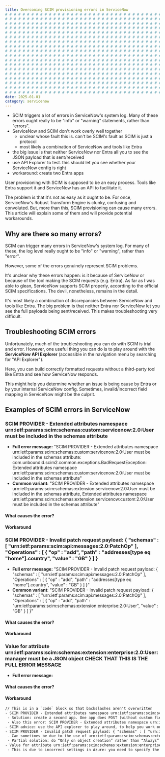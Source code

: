 ```yaml
---
title: Overcoming SCIM provisioning errors in ServiceNow
# # # # # # # # # # # # # # # # # # # # # # # # # # # # # # # # # # # # # # # #
# # # # # # # # # # # # # # # # # # # # # # # # # # # # # # # # # # # # # # # #
# # # # # # # # # # # # # # # # # # # # # # # # # # # # # # # # # # # # # # # #
# # # # # # # # # # # # # # # # # # # # # # # # # # # # # # # # # # # # # # # #
# # # # # # # # # # # # # # # # # # # # # # # # # # # # # # # # # # # # # # # #
# # # # # # # # # # # # # # # # # # # # # # # # # # # # # # # # # # # # # # # #
# # # # # # # # # # # # # # # # # # # # # # # # # # # # # # # # # # # # # # # #
# # # # # # # # # # # # # # # # # # # # # # # # # # # # # # # # # # # # # # # #
# # # # # # # # # # # # # # # # # # # # # # # # # # # # # # # # # # # # # # # #
# # # # # # # # # # # # # # # # # # # # # # # # # # # # # # # # # # # # # # # #
# # # # # # # # # # # # # # # # # # # # # # # # # # # # # # # # # # # # # # # #
# # # # # # # # # # # # # # # # # # # # # # # # # # # # # # # # # # # # # # # #
# # # # # # # # # # # # # # # # # # # # # # # # # # # # # # # # # # # # # # # #
# # # # # # # # # # # # # # # # # # # # # # # # # # # # # # # # # # # # # # # #
# # # # # # # # # # # # # # # # # # # # # # # # # # # # # # # # # # # # # # # #
# # # # # # # # # # # # # # # # # # # # # # # # # # # # # # # # # # # # # # # #
# # # # # # # # # # # # # # # # # # # # # # # # # # # # # # # # # # # # # # # #
# # # # # # # # # # # # # # # # # # # # # # # # # # # # # # # # # # # # # # # #
date: 2025-01-01
category: servicenow
---
```



- SCIM triggers a lot of errors in ServiceNow's system log. Many of these errors ought really to be "info" or "warning" statements, rather than "errors".
- ServiceNow and SCIM don't work overly well together
  - unclear whose fault this is. can't be SCIM's fault as SCIM is just a protocol
  - most likely a combination of ServiceNow and tools like Entra
- the big issue is that neither ServiceNow nor Entra all you to see the JSON payload that is sent/received
- use API Explorer to test. this should let you see whether your ServiceNow config is right
- workaround: create two Entra apps

User provisioning with SCIM is supposed to be an easy process. Tools like Entra support it and ServiceNow has an API to facilitate it.

The problem is that it's not as easy as it ought to be. For once, ServiceNow's Robust Transform Engine is clunky, confusing and convoluted. But, more than this, SCIM provisioning can cause many errors. This article will explain some of them and will provide potential workarounds.

## Why are there so many errors?

SCIM can trigger many errors in ServiceNow's system log. For many of these, the log level really ought to be "info" or "warning", rather than "error".

However, some of the errors genuinely represent SCIM problems.

It's unclear why these errors happen: is it because of ServiceNow or because of the tool making the SCIM requests (e.g. Entra). As far as I was able to glean, ServiceNow supports SCIM properly, according to the official SCIM specifications. The devil, nonetheless, remains in the detail.

It's most likely a combination of discrepancies between ServiceNow and tools like Entra. The big problem is that neither Entra nor ServiceNow let you see the full payloads being sent/received. This makes troubleshooting very difficult.

## Troubleshooting SCIM errors

Unfortunately, much of the troubleshooting you can do with SCIM is trial and error. However, one useful thing you can do is to play around with the **ServiceNow API Explorer** (accessible in the navigation menu by searching for "API Explorer").

Here, you can build correctly formatted requests without a third-party tool like Entra and see how ServiceNow responds.

This might help you determine whether an issue is being cause by Entra or by your internal ServiceNow config. Sometimes, invalid/incorrect field mapping in ServiceNow might be the culprit.

## Examples of SCIM errors in ServiceNow

### SCIM PROVIDER - Extended attributes namespace urn:ietf:params:scim:schemas:custom:servicenow:2.0:User must be included in the schemas attribute

- **Full error message:** "SCIM PROVIDER - Extended attributes namespace urn:ietf:params:scim:schemas:custom:servicenow:2.0:User must be included in the schemas attribute: com.unboundid.scim2.common.exceptions.BadRequestException: Extended attributes namespace urn:ietf:params:scim:schemas:custom:servicenow:2.0:User must be included in the schemas attribute"
- **Common variant:** "SCIM PROVIDER - Extended attributes namespace urn:ietf:params:scim:schemas:extension:servicenow:2.0:User must be included in the schemas attribute, Extended attributes namespace urn:ietf:params:scim:schemas:extension:servicenow:custom:2.0:User must be included in the schemas attribute"

#### What causes the error?

#### Workaround

### SCIM PROVIDER - Invalid patch request payload: { "schemas" : [ "urn:ietf:params:scim:api:messages:2.0:PatchOp" ],  "Operations" : [ { "op" : "add",   "path" : "addresses[type eq \"home\"].country",   "value" : "GB" } ] }

- **Full error message:** "SCIM PROVIDER - Invalid patch request payload: { "schemas" : [ "urn:ietf:params:scim:api:messages:2.0:PatchOp" ],  "Operations" : [ { "op" : "add",   "path" : "addresses[type eq \"home\"].country",   "value" : "GB" } ] }"
- **Common variant:** "SCIM PROVIDER - Invalid patch request payload: { "schemas" : [ "urn:ietf:params:scim:api:messages:2.0:PatchOp" ],  "Operations" : [ { "op" : "add",   "path" : "urn:ietf:params:scim:schemas:extension:enterprise:2.0:User",   "value" : "GB" } ] }"

#### What causes the error?

#### Workaround

### Value for attribute urn:ietf:params:scim:schemas:extension:enterprise:2.0:User:manager must be a JSON object CHECK THAT THIS IS THE FULL ERROR MESSAGE

- **Full error message:**

#### What causes the error?

#### Workaround

```txt
// This is in a `code` block so that backslashes aren't overwritten
- SCIM PROVIDER - Extended attributes namespace urn:ietf:params:scim:schemas:custom:servicenow:2.0:User must be included in the schemas attribute: com.unboundid.scim2.common.exceptions.BadRequestException: Extended attributes namespace urn:ietf:params:scim:schemas:custom:servicenow:2.0:User must be included in the schemas attribute
 - Solution: create a second app. One app does POST (without custom fields) and the other does PATCH
 - Also this error: SCIM PROVIDER - Extended attributes namespace urn:ietf:params:scim:schemas:extension:servicenow:2.0:User must be included in the schemas attribute, Extended attributes namespace urn:ietf:params:scim:schemas:extension:servicenow:custom:2.0:User must be included in the schemas attribute
- SCIM advice: use the API explorer to play around, to help you work out which side of the fence is causing the problem
- SCIM PROVIDER - Invalid patch request payload: { "schemas" : [ "urn:ietf:params:scim:api:messages:2.0:PatchOp" ],  "Operations" : [ { "op" : "add",   "path" : "addresses[type eq \"home\"].country",   "value" : "GB" } ] }
 - Can sometimes be due to the use of urn:ietf:params:scim:schemas:extension:enterprise:2.0:User, which ServiceNow doesn’t really support
 - Partial solution: do “Only on object creation” rather than “Always” in Entra. This seems to do the trick. Not sure why it causes an issue in the first place.
- Value for attribute urn:ietf:params:scim:schemas:extension:enterprise:2.0:User:manager must be a JSON object
 - This is due to incorrect settings in Azure: you need to specify the manager as a reference field
```
